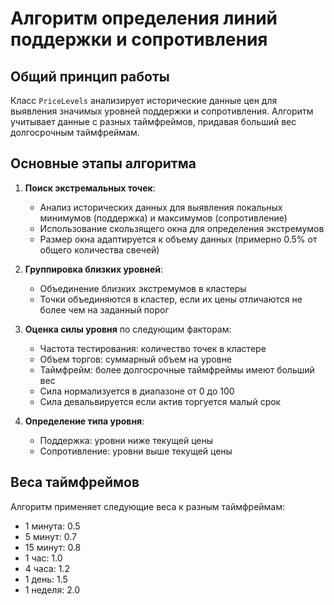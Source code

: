 # Алгоритм определения линий поддержки и сопротивления

## Общий принцип работы

Класс `PriceLevels` анализирует исторические данные цен для выявления значимых уровней поддержки и сопротивления. Алгоритм учитывает данные с разных таймфреймов, придавая больший вес долгосрочным таймфреймам.

## Основные этапы алгоритма

1. **Поиск экстремальных точек**:

   - Анализ исторических данных для выявления локальных минимумов (поддержка) и максимумов (сопротивление)
   - Использование скользящего окна для определения экстремумов
   - Размер окна адаптируется к объему данных (примерно 0.5% от общего количества свечей)

2. **Группировка близких уровней**:

   - Объединение близких экстремумов в кластеры
   - Точки объединяются в кластер, если их цены отличаются не более чем на заданный порог

3. **Оценка силы уровня** по следующим факторам:

   - Частота тестирования: количество точек в кластере
   - Объем торгов: суммарный объем на уровне
   - Таймфрейм: более долгосрочные таймфреймы имеют больший вес
   - Сила нормализуется в диапазоне от 0 до 100
   - Сила девальвируется если актив торгуется малый срок

4. **Определение типа уровня**:
   - Поддержка: уровни ниже текущей цены
   - Сопротивление: уровни выше текущей цены

## Веса таймфреймов

Алгоритм применяет следующие веса к разным таймфреймам:

- 1 минута: 0.5
- 5 минут: 0.7
- 15 минут: 0.8
- 1 час: 1.0
- 4 часа: 1.2
- 1 день: 1.5
- 1 неделя: 2.0
